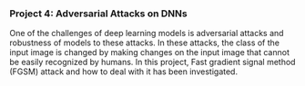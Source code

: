 ### **Project 4: Adversarial Attacks on DNNs**

One of the challenges of deep learning models is adversarial attacks and robustness of models to these attacks.
In these attacks, the class of the input image is changed by making changes on the input image that cannot be easily recognized by humans.
In this project, Fast gradient signal method (FGSM) attack and how to deal with it has been investigated.
